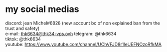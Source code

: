 # my social medias
discord: jean Michel#6828 (new account bc of non explained ban from the trust and safety)  
e-mail: thk6634@thk34-vps.ovh
telegram: @thk6634  
tiktok: @thk6634  
youtube: https://www.youtube.com/channel/UChVFJD8r1leUEFNOzoRfkMA  
